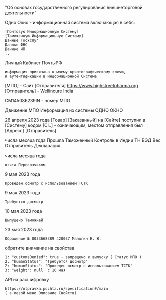 "Об основах государственного регулирования внешнеторговой деятельности"



Одно Окно - информационная система 
включающая в себя:

    [Почтовую Информационную Систему]
    [Таможенную Информационную Систему]
    Данные ГосУслуг
    Данные ФНС
    Данные ИП
    ..


Личный Кабинет ПочтыРФ

    информация привязана к моему криптографическому ключю, 
    и аутентификации в Информационной Системе



[МПО] -
Сайт [Отправителя]  https://www.highstreetpharma.org
[Отправитель] - Wellincure India


CM145086239IN - номер МПО


Движение МПО
Информация из системы ОДНО ОКНО


26 апреля 2023 года
  [Товар] [Заказанный] на [Сайте] 
  поступил в [Систему] 
  кодом [СI..] - означающим,
  местом отправления 
    был [Адресс]
  [Отправитель]
  
числа месяца года 
  Прошла Таможенный Контроль в Индии
  ТН ВЭД
  Вес
  Отправитель
  Декларация




числа месяца года

    взята Перевозчиком

9 мая 2023 года

    Проведен осмотр с использованием ТСТК

9 мая 2023 года

    Требуется досмотр
    

10 мая 2023 года

    Выпущено Таможней

23 мая 2023 года 

    Обращение № 0033668389 420037 Малыгин Е. Ю.


обратите внимание на свойства 

    1: "customsDenied": true - запрещено к выпуску ( Статус МПО )
    2. "humanStatus": "Требуется досмотр"
    2: "humanStatus": "Проведен осмотр с использованием ТСТК"
    3: "weight": null  с 10 мая

API на расшифровку
    
    https://otpravka.pochta.ru/specification#/main 
    ( в левой меню Описание Свойств)


